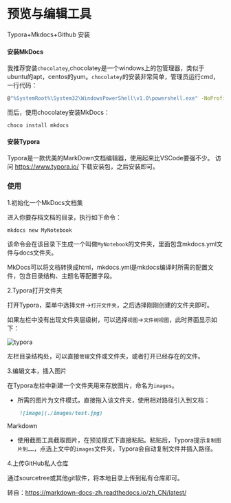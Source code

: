 # 预览与编辑工具

Typora+Mkdocs+Github  安装

#### 安装MkDocs

我推荐安装`chocolatey`,chocolatey是一个windows上的包管理器，类似于ubuntu的apt，centos的yum。`chocolatey`的安装非常简单，管理员运行cmd，一行代码：

```bash
@"%SystemRoot%\System32\WindowsPowerShell\v1.0\powershell.exe" -NoProfile -InputFormat None -ExecutionPolicy Bypass -Command "iex ((New-Object System.Net.WebClient).DownloadString('https://chocolatey.org/install.ps1'))" && SET "PATH=%PATH%;%ALLUSERSPROFILE%\chocolatey\bin"
```

而后，使用chocolatey安装MkDocs：

```
choco install mkdocs
```

#### 安装Typora

Typora是一款优美的MarkDown文档编辑器，使用起来比VSCode要强不少。
访问 https://www.typora.io/ 下载安装包，之后安装即可。

### 使用

1.初始化一个MkDocs文档集

进入你要存档文档的目录，执行如下命令：

```
mkdocs new MyNotebook
```

该命令会在该目录下生成一个叫做`MyNotebook`的文件夹，里面包含mkdocs.yml文件与docs文件夹。

MkDocs可以将文档转换成html，mkdocs.yml是mkdocs编译时所需的配置文件，包含目录结构、主题名等配置字段。

2.Typora打开文件夹

打开Typora，菜单中选择`文件`->`打开文件夹`，之后选择刚刚创建的文件夹即可。

如果左栏中没有出现文件夹层级树，可以选择`视图`->`文件树视图`，此时界面显示如下：

![typora](https://pic-cdn.azimiao.com/wp-content/uploads/2019/05/typoramain.jpg)

左栏目录结构处，可以直接`管理`文件或文件夹，或者打开已经存在的文件。

3.编辑文本，插入图片

在Typora左栏中新建一个文件夹用来存放图片，命名为`images`。

- 所需的图片为文件模式，直接拖入该文件夹，使用相对路径引入到文档：

```markdown
    ![image](./images/test.jpg)
```

Markdown

- 使用截图工具截取图片，在预览模式下直接粘贴。粘贴后，Typora提示`复制图片到……`，点选上文中的`images`文件夹，Typora会自动复制文件并插入路径。

4.上传GitHub私人仓库

通过sourcetree或其他git软件，将本地目录上传到私有仓库即可。

转自：https://markdown-docs-zh.readthedocs.io/zh_CN/latest/